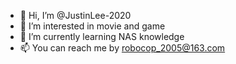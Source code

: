 - 👋 Hi, I’m @JustinLee-2020
- 👀 I’m interested in movie and game
- 🌱 I’m currently learning NAS knowledge
- 📫 You can reach me by robocop_2005@163.com 

<!---
JustinLee-2020/JustinLee-2020 is a ✨ special ✨ repository because its `README.md` (this file) appears on your GitHub profile.
You can click the Preview link to take a look at your changes.
--->
